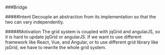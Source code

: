 ###Bridge

#####Intent
Decouple an abstraction from its implementation so that the two can vary independently.

#####Motivation
The grid system is coupled with jqGrid and angularJS, so it is hard to update jqGrid or angularJS. If we want to use different framework like React, Vue, and Angular, or to use different grid library like jsGrid, we have to rewrite the whole grid system.
